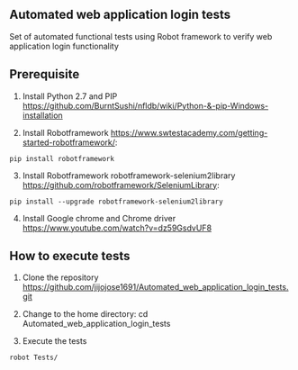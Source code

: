 ## Automated web application login tests
Set of automated functional tests using Robot framework to verify web application login functionality

## Prerequisite

1. Install Python 2.7 and PIP  https://github.com/BurntSushi/nfldb/wiki/Python-&-pip-Windows-installation

2. Install Robotframework  https://www.swtestacademy.com/getting-started-robotframework/:
```
pip install robotframework
```

3. Install Robotframework robotframework-selenium2library  https://github.com/robotframework/SeleniumLibrary:
```
pip install --upgrade robotframework-selenium2library
```

4. Install Google chrome and Chrome driver  https://www.youtube.com/watch?v=dz59GsdvUF8


## How to execute tests

1. Clone the repository  https://github.com/jijojose1691/Automated_web_application_login_tests.git

2. Change to the home directory: cd Automated_web_application_login_tests

3. Execute the tests 
```
robot Tests/
```



